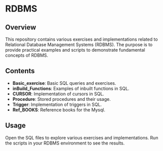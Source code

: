 # RDBMS

## Overview
This repository contains various exercises and implementations related to Relational Database Management Systems (RDBMS). The purpose is to provide practical examples and scripts to demonstrate fundamental concepts of RDBMS.

## Contents
- **Basic_exercise**: Basic SQL queries and exercises.
- **inBuild_Functions**: Examples of inbuilt functions in SQL.
- **CURSOR**: Implementation of cursors in SQL.
- **Procedure**: Stored procedures and their usage.
- **Trigger**: Implementation of triggers in SQL.
- **Ref_BOOKS**: Reference books for the Mysql.

## Usage  
Open the SQL files to explore various exercises and implementations. Run the scripts in your RDBMS environment to see the results.
